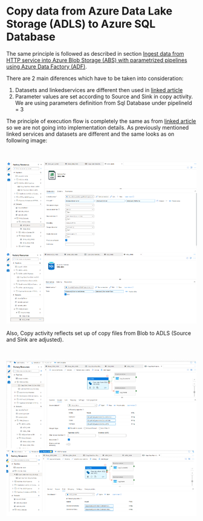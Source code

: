 # Copy data from Azure Data Lake Storage (ADLS) to Azure SQL Database

The same principle is followed as described in section [Ingest data from HTTP service into Azure Blob Storage (ABS) with parametrized pipelines using Azure Data Factory (ADF)](Sections/HTTPToBlob.md).

There are  2 main diferences which have to be taken into consideration:
1. Datasets and linkedservices are different then used in [linked article](Sections/HTTPToBlob.md)
2. Parameter values are set according to Source and Sink in copy activity. We are using parameters definition from Sql Database under pipelineId = 3

The principle of execution flow is completely the same as from [linked article](Sections/HTTPToBlob.md) so we are not going into implementation details. As previously mentioned linked services and datasets are different and the same looks as on following image:


\
\
![storage account](images/ADLSToSQL/AdlsToSQL1.png)


Also, Copy activity reflects set up of copy files from Blob to ADLS (Source and Sink are adjusted).

\
\
![storage account](images/ADLSToSQL/AdlsToSQL2.png)

